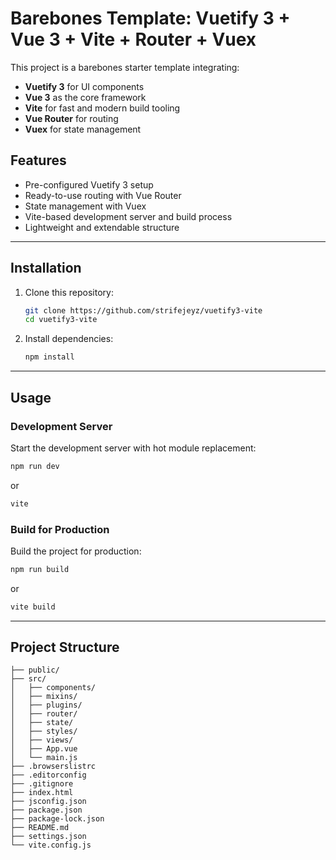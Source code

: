 # Barebones Template: Vuetify 3 + Vue 3 + Vite + Router + Vuex

This project is a barebones starter template integrating:

- **Vuetify 3** for UI components
- **Vue 3** as the core framework
- **Vite** for fast and modern build tooling
- **Vue Router** for routing
- **Vuex** for state management

## Features

- Pre-configured Vuetify 3 setup
- Ready-to-use routing with Vue Router
- State management with Vuex
- Vite-based development server and build process
- Lightweight and extendable structure

---

## Installation

1. Clone this repository:

   ```bash
   git clone https://github.com/strifejeyz/vuetify3-vite
   cd vuetify3-vite
   ```

2. Install dependencies:

   ```bash
   npm install
   ```

---

## Usage

### Development Server

Start the development server with hot module replacement:

```bash
npm run dev
```
or 

```bash
vite
```

### Build for Production

Build the project for production:

```bash
npm run build
```
or 

```bash
vite build
```

---

## Project Structure

```
├── public/
├── src/
│   ├── components/
│   ├── mixins/
│   ├── plugins/
│   ├── router/
│   ├── state/
│   ├── styles/
│   ├── views/
│   ├── App.vue
│   └── main.js
├── .browserslistrc
├── .editorconfig
├── .gitignore
├── index.html
├── jsconfig.json
├── package.json
├── package-lock.json
├── README.md
├── settings.json
└── vite.config.js
```

